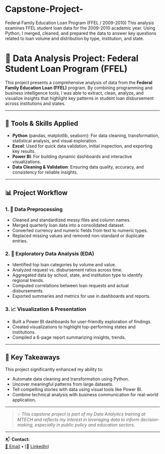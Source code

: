 # Capstone-Project-
Federal Family Education Loan Program (FFEL / 2009-2010) This analysis examines FFEL student loan data for the 2009-2010 academic year. Using Python, I merged, cleaned, and prepared the data to answer key questions related to loan volume and distribution by type, institution, and state.
# 🧾 Data Analysis Project: Federal Student Loan Program (FFEL)

This project presents a comprehensive analysis of data from the **Federal Family Education Loan (FFEL)** program. By combining programming and business intelligence tools, I was able to extract, clean, analyze, and visualize insights that highlight key patterns in student loan disbursement across institutions and states.

---

## 🔧 Tools & Skills Applied

- **Python** (pandas, matplotlib, seaborn): For data cleaning, transformation, statistical analysis, and visual exploration.
- **Excel**: Used for quick data validation, initial inspection, and exporting key results.
- **Power BI**: For building dynamic dashboards and interactive visualizations.
- **Data Cleaning & Validation**: Ensuring data quality, accuracy, and consistency for reliable insights.

---

## 📊 Project Workflow

### 1. 🧹 Data Preprocessing

- Cleaned and standardized messy files and column names.
- Merged quarterly loan data into a consolidated dataset.
- Converted currency and numeric fields from text to numeric types.
- Replaced missing values and removed non-standard or duplicate entries.

### 2. 🔎 Exploratory Data Analysis (EDA)

- Identified top loan categories by volume and value.
- Analyzed request vs. disbursement ratios across time.
- Aggregated data by school, state, and institution type to identify regional trends.
- Computed correlations between loan requests and actual disbursements.
- Exported summaries and metrics for use in dashboards and reports.

### 3. 📈 Visualization & Presentation

- Built a Power BI dashboards for user-friendly exploration of findings.
- Created visualizations to highlight top-performing states and institutions.
- Compiled a 6-page report summarizing insights, trends.

---

## 🧠 Key Takeaways

This project significantly enhanced my ability to:

- Automate data cleaning and transformation using Python.
- Uncover meaningful patterns from large datasets.
- Tell compelling stories with data using visual tools like Power BI.
- Combine technical analysis with business communication for real-world application.

---

> 💡 *This capstone project is part of my Data Analytics training at MTECH and reflects my interest in leveraging data to inform decision-making, especially in public policy and education sectors.*

---

📬 **Contact:**  
[📧 Email](mailto:paola_baez@icloud.com) • [🔗 [LinkedIn](https://www.linkedin.com/in/paola-baez-27b946323/)) 
